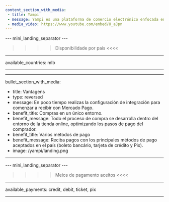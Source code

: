 ```yaml
---
content_section_with_media:
 - title: Yampi
 - message: Yampi es una plataforma de comercio electrónico enfocada en mejorar los procesos de compra y venta en línea. La integración con Mercado Pago permitirá que tu comercio electrónico reciba pagos de forma rápida y segura, ya sea tradicional o dropshipping.
 - media_video: https://www.youtube.com/embed/U_aJpn 
---
```


--- mini_landing_separator ---
 
>>>> Disponibilidade por país <<<<
---
available_countries: mlb

---

---
bullet_section_with_media:
 - title: Vantagens
 - type: reversed
 - message: En poco tiempo realizas la configuración de integración para comenzar a recibir con Mercado Pago.
 - benefit_title: Compras en un único entorno.
 - benefit_message: Todo el proceso de compra se desarrolla dentro del entorno de la tienda online, optimizando los pasos de pago del comprador.
 - benefit_title: Varios métodos de pago
 - benefit_message: Reciba pagos con los principales métodos de pago aceptados en el país (boleto bancário, tarjeta de crédito y Pix).
 - image: /yampi/landing.png
---
 
--- mini_landing_separator ---
 
>>>> Meios de pagamento aceitos <<<<

---
available_payments: credit, debit, ticket, pix

---